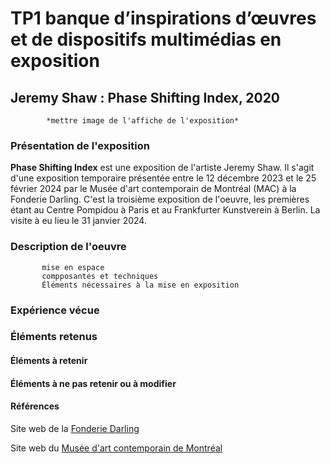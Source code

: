 # TP1 banque d’inspirations d’œuvres et de dispositifs multimédias en exposition
## Jeremy Shaw : Phase Shifting Index, 2020

            *mettre image de l'affiche de l'exposition*

### Présentation de l'exposition
**Phase Shifting Index** est une exposition de l'artiste Jeremy Shaw. Il s'agit d'une exposition temporaire présentée entre le 12 décembre 2023 et le 25 février 2024 par le Musée d'art contemporain de Montréal (MAC) à la Fonderie Darling. C'est la troisième exposition de l'oeuvre, les premières étant au Centre Pompidou à Paris et au Frankfurter Kunstverein à Berlin. La visite à eu lieu le 31 janvier 2024.

### Description de l'oeuvre
           mise en espace
           compposantes et techniques
           Éléments nécessaires à la mise en exposition

### Expérience vécue

### Éléments retenus
#### Éléments à retenir

#### Éléments à ne pas retenir ou à modifier




#### Références
Site web de la [Fonderie Darling](https://fonderiedarling.org/Phase-Shifting-Index)

Site web du [Musée d'art contemporain de Montréal](https://macm.org/expositions/jeremy-shaw/)
